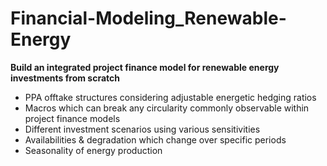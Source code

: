 # Financial-Modeling_Renewable-Energy
**Build an integrated project finance model for renewable energy investments from scratch**  

- PPA offtake structures considering adjustable energetic hedging ratios  
- Macros which can break any circularity commonly observable within project finance models  
- Different investment scenarios using various sensitivities  
- Availabilities & degradation which change over specific periods  
- Seasonality of energy production
